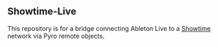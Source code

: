 Showtime-Live
-------------

This repository is for a bridge connecting Ableton Live
to a [Showtime](https://github.com/Mystfit/Showtime) network via Pyro remote objects.
